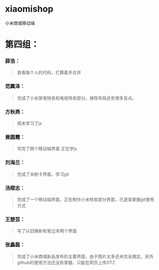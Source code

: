 # xiaomishop
小米商城移动端
# 第四组：
### 薛浩：
> 查看每个人的代码，打算着手合并
### 范翼泽：
> 完成了小米家电特卖和电视特卖部分。弹性布局还有很多盲点。
### 方秋燕：
> 周末学习了js
### 黄圆霞：
> 写完了两个移动端界面 正在学js
### 刘海兰：
> 完成了米粉卡界面，学习git
### 汤顺志：
> 完成了一个移动端界面，正在制作小米特卖部分界面，已逐渐掌握git使用方式
### 王楚芸：
>写了以旧换新和笔记本两个界面
### 张鑫磊：
>完成了小米商城新品发布的主要界面，由于图片太多还未完全搞定。另外github的使用方法还没有掌握，只能在网页上传OTZ

